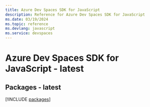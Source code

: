 ```yaml
---
title: Azure Dev Spaces SDK for JavaScript
description: Reference for Azure Dev Spaces SDK for JavaScript
ms.date: 03/19/2024
ms.topic: reference
ms.devlang: javascript
ms.service: devspaces
---
```

# Azure Dev Spaces SDK for JavaScript - latest
## Packages - latest
[!INCLUDE [packages](dev-spaces-index.md)]